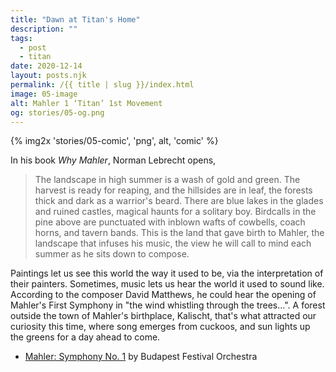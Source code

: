 ```yaml
---
title: "Dawn at Titan's Home"
description: ""
tags: 
  - post
  - titan
date: 2020-12-14
layout: posts.njk
permalink: /{{ title | slug }}/index.html
image: 05-image
alt: Mahler 1 ‘Titan’ 1st Movement
og: stories/05-og.png
---
```

{% img2x 'stories/05-comic', 'png', alt, 'comic' %}

In his book _Why Mahler_, Norman Lebrecht opens,

> The landscape in high summer is a wash of gold and green. The harvest is ready for reaping, and the hillsides are in leaf, the forests thick and dark as a warrior's beard. There are blue lakes in the glades and ruined castles, magical haunts for a solitary boy. Birdcalls in the pine above are punctuated with inblown wafts of cowbells, coach horns, and tavern bands. This is the land that gave birth to Mahler, the landscape that infuses his music, the view he will call to mind each summer as he sits down to compose.

Paintings let us see this world the way it used to be, via the interpretation of their painters. Sometimes, music lets us hear the world it used to sound like. According to the composer David Matthews, he could hear the opening of Mahler's First Symphony in "the wind whistling through the trees...". A forest outside the town of Mahler's birthplace, Kalischt, that's what attracted our curiosity this time, where song emerges from cuckoos, and sun lights up the greens for a day ahead to come.

- [Mahler: Symphony No. 1](https://music.youtube.com/playlist?list=OLAK5uy_lLRUFbBm-2erPwuq48sfUb0EPna9LWswE) by Budapest Festival Orchestra
